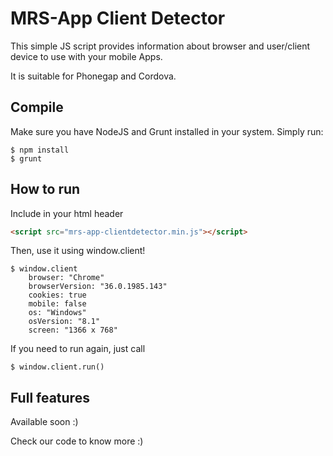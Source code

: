 # MRS-App Client Detector #

This simple JS script provides information about browser and user/client device to use with your mobile Apps.

It is suitable for Phonegap and Cordova.

## Compile
Make sure you have NodeJS and Grunt installed in your system.
Simply run:
```
$ npm install
$ grunt
```

## How to run
Include in your html header
```HTML
<script src="mrs-app-clientdetector.min.js"></script>
```

Then, use it using window.client!
```
$ window.client
	browser: "Chrome"
	browserVersion: "36.0.1985.143"
	cookies: true
	mobile: false
	os: "Windows"
	osVersion: "8.1"
	screen: "1366 x 768"
```

If you need to run again, just call
```
$ window.client.run()
```

## Full features
Available soon :)

Check our code to know more :)